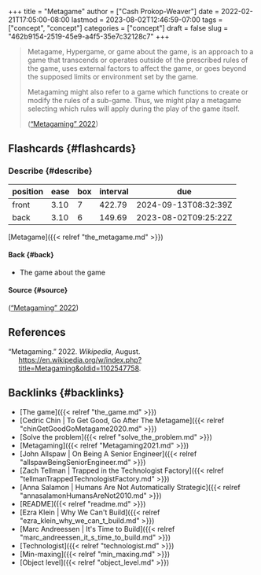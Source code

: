 +++
title = "Metagame"
author = ["Cash Prokop-Weaver"]
date = 2022-02-21T17:05:00-08:00
lastmod = 2023-08-02T12:46:59-07:00
tags = ["concept", "concept"]
categories = ["concept"]
draft = false
slug = "462b9154-2519-45e9-a4f5-35e7c32128c7"
+++

> Metagame, Hypergame, or game about the game, is an approach to a game that transcends or operates outside of the prescribed rules of the game, uses external factors to affect the game, or goes beyond the supposed limits or environment set by the game.
>
> Metagaming might also refer to a game which functions to create or modify the rules of a sub-game. Thus, we might play a metagame selecting which rules will apply during the play of the game itself.
>
> (<a href="#citeproc_bib_item_1">“Metagaming” 2022</a>)


## Flashcards {#flashcards}


### Describe {#describe}

| position | ease | box | interval | due                  |
|----------|------|-----|----------|----------------------|
| front    | 3.10 | 7   | 422.79   | 2024-09-13T08:32:39Z |
| back     | 3.10 | 6   | 149.69   | 2023-08-02T09:25:22Z |

[Metagame]({{< relref "the_metagame.md" >}})


#### Back {#back}

-   The game about the game


#### Source {#source}

(<a href="#citeproc_bib_item_1">“Metagaming” 2022</a>)

## References

<style>.csl-entry{text-indent: -1.5em; margin-left: 1.5em;}</style><div class="csl-bib-body">
  <div class="csl-entry"><a id="citeproc_bib_item_1"></a>“Metagaming.” 2022. <i>Wikipedia</i>, August. <a href="https://en.wikipedia.org/w/index.php?title=Metagaming&oldid=1102547758">https://en.wikipedia.org/w/index.php?title=Metagaming&#38;oldid=1102547758</a>.</div>
</div>


## Backlinks {#backlinks}

-   [The game]({{< relref "the_game.md" >}})
-   [Cedric Chin | To Get Good, Go After The Metagame]({{< relref "chinGetGoodGoMetagame2020.md" >}})
-   [Solve the problem]({{< relref "solve_the_problem.md" >}})
-   [Metagaming]({{< relref "Metagaming2021.md" >}})
-   [John Allspaw | On Being A Senior Engineer]({{< relref "allspawBeingSeniorEngineer.md" >}})
-   [Zach Tellman | Trapped in the Technologist Factory]({{< relref "tellmanTrappedTechnologistFactory.md" >}})
-   [Anna Salamon | Humans Are Not Automatically Strategic]({{< relref "annasalamonHumansAreNot2010.md" >}})
-   [README]({{< relref "readme.md" >}})
-   [Ezra Klein | Why We Can't Build]({{< relref "ezra_klein_why_we_can_t_build.md" >}})
-   [Marc Andreessen | It's Time to Build]({{< relref "marc_andreessen_it_s_time_to_build.md" >}})
-   [Technologist]({{< relref "technologist.md" >}})
-   [Min-maxing]({{< relref "min_maxing.md" >}})
-   [Object level]({{< relref "object_level.md" >}})

